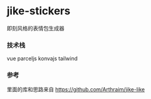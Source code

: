 # jike-stickers
即刻风格的表情包生成器

### 技术栈
vue
parceljs
konvajs
tailwind

### 参考
里面的库和思路来自
https://github.com/Arthraim/jike-like